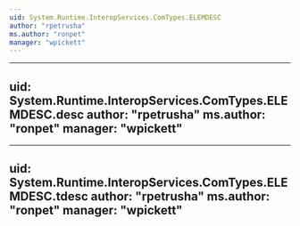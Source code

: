 ```yaml
---
uid: System.Runtime.InteropServices.ComTypes.ELEMDESC
author: "rpetrusha"
ms.author: "ronpet"
manager: "wpickett"
---
```


---
uid: System.Runtime.InteropServices.ComTypes.ELEMDESC.desc
author: "rpetrusha"
ms.author: "ronpet"
manager: "wpickett"
---

---
uid: System.Runtime.InteropServices.ComTypes.ELEMDESC.tdesc
author: "rpetrusha"
ms.author: "ronpet"
manager: "wpickett"
---
